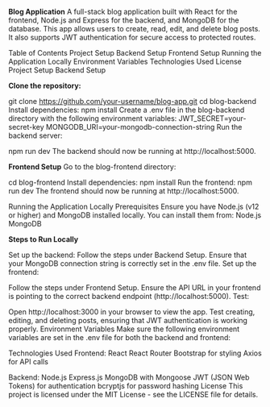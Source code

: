 **Blog Application**
A full-stack blog application built with React for the frontend, Node.js and Express for the backend, and MongoDB for the database. This app allows users to create, read, edit, and delete blog posts. It also supports JWT authentication for secure access to protected routes.

Table of Contents
Project Setup
Backend Setup
Frontend Setup
Running the Application Locally
Environment Variables
Technologies Used
License
Project Setup
Backend Setup

**Clone the repository:**

git clone https://github.com/your-username/blog-app.git
cd blog-backend
Install dependencies:
npm install
Create a .env file in the blog-backend directory with the following environment variables:
JWT_SECRET=your-secret-key
MONGODB_URI=your-mongodb-connection-string
Run the backend server:


npm run dev
The backend should now be running at http://localhost:5000.

**Frontend Setup**
Go to the blog-frontend directory:

cd blog-frontend
Install dependencies:
npm install
Run the frontend:
npm run dev
The frontend should now be running at http://localhost:5000.

Running the Application Locally
Prerequisites
Ensure you have Node.js (v12 or higher) and MongoDB installed locally. You can install them from:
Node.js
MongoDB

**Steps to Run Locally**

Set up the backend:
Follow the steps under Backend Setup.
Ensure that your MongoDB connection string is correctly set in the .env file.
Set up the frontend:

Follow the steps under Frontend Setup.
Ensure the API URL in your frontend is pointing to the correct backend endpoint (http://localhost:5000).
Test:

Open http://localhost:3000 in your browser to view the app.
Test creating, editing, and deleting posts, ensuring that JWT authentication is working properly.
Environment Variables
Make sure the following environment variables are set in the .env file for both the backend and frontend:

<!-- Backend (.env)
JWT_SECRET: A secret key used to sign JWT tokens.
MONGODB_URI: The connection string for MongoDB.

Frontend (.env)
REACT_APP_API_URL: The URL of the backend API (e.g., http://localhost:5000 or your deployed backend URL). -->


Technologies Used
Frontend:
React
React Router
Bootstrap for styling
Axios for API calls


Backend:
Node.js
Express.js
MongoDB with Mongoose
JWT (JSON Web Tokens) for authentication
bcryptjs for password hashing
License
This project is licensed under the MIT License - see the LICENSE file for details.

